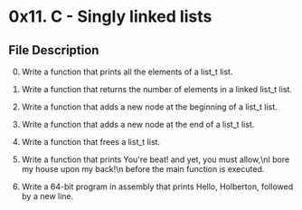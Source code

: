 # 0x11. C - Singly linked lists


## File Description

0. Write a function that prints all the elements of a list_t list.

1. Write a function that returns the number of elements in a linked list_t list.

2. Write a function that adds a new node at the beginning of a list_t list.

3. Write a function that adds a new node at the end of a list_t list.

4. Write a function that frees a list_t list.

5. Write a function that prints You're beat! and yet, you must allow,\nI bore my house upon my back!\n before the main function is executed.

6. Write a 64-bit program in assembly that prints Hello, Holberton, followed by a new line.
